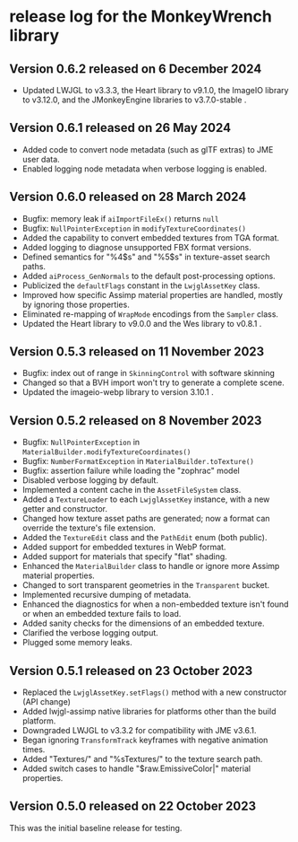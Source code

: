 # release log for the MonkeyWrench library

## Version 0.6.2 released on 6 December 2024

+ Updated LWJGL to v3.3.3, the Heart library to v9.1.0, the ImageIO library to
  v3.12.0, and the JMonkeyEngine libraries to v3.7.0-stable .

## Version 0.6.1 released on 26 May 2024

+ Added code to convert node metadata (such as glTF extras) to JME user data.
+ Enabled logging node metadata when verbose logging is enabled.

## Version 0.6.0 released on 28 March 2024

+ Bugfix:  memory leak if `aiImportFileEx()` returns `null`
+ Bugfix:  `NullPointerException` in `modifyTextureCoordinates()`
+ Added the capability to convert embedded textures from TGA format.
+ Added logging to diagnose unsupported FBX format versions.
+ Defined semantics for "%4$s" and "%5$s" in texture-asset search paths.
+ Added `aiProcess_GenNormals` to the default post-processing options.
+ Publicized the `defaultFlags` constant in the `LwjglAssetKey` class.
+ Improved how specific Assimp material properties are handled, mostly
  by ignoring those properties.
+ Eliminated re-mapping of `WrapMode` encodings from the `Sampler` class.
+ Updated the Heart library to v9.0.0 and the Wes library to v0.8.1 .

## Version 0.5.3 released on 11 November 2023

+ Bugfix:  index out of range in `SkinningControl` with software skinning
+ Changed so that a BVH import won't try to generate a complete scene.
+ Updated the imageio-webp library to version 3.10.1 .

## Version 0.5.2 released on 8 November 2023

+ Bugfix: `NullPointerException` in `MaterialBuilder.modifyTextureCoordinates()`
+ Bugfix: `NumberFormatException` in `MaterialBuilder.toTexture()`
+ Bugfix: assertion failure while loading the "zophrac" model
+ Disabled verbose logging by default.
+ Implemented a content cache in the `AssetFileSystem` class.
+ Added a `TextureLoader` to each `LwjglAssetKey` instance,
  with a new getter and constructor.
+ Changed how texture asset paths are generated; now a format can override
  the texture's file extension.
+ Added the `TextureEdit` class and the `PathEdit` enum (both public).
+ Added support for embedded textures in WebP format.
+ Added support for materials that specify "flat" shading.
+ Enhanced the `MaterialBuilder` class to handle or ignore
  more Assimp material properties.
+ Changed to sort transparent geometries in the `Transparent` bucket.
+ Implemented recursive dumping of metadata.
+ Enhanced the diagnostics for when a non-embedded texture isn't found
  or when an embedded texture fails to load.
+ Added sanity checks for the dimensions of an embedded texture.
+ Clarified the verbose logging output.
+ Plugged some memory leaks.

## Version 0.5.1 released on 23 October 2023

+ Replaced the `LwjglAssetKey.setFlags()` method with a new
  constructor (API change)
+ Added lwjgl-assimp native libraries for platforms
  other than the build platform.
+ Downgraded LWJGL to v3.3.2 for compatibility with JME v3.6.1.
+ Began ignoring `TransformTrack` keyframes with negative animation times.
+ Added "Textures/" and "%sTextures/" to the texture search path.
+ Added switch cases to handle "$raw.EmissiveColor|" material properties.

## Version 0.5.0 released on 22 October 2023

This was the initial baseline release for testing.
